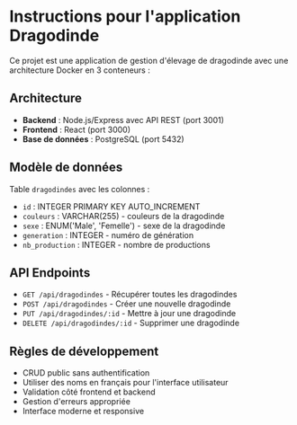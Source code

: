 # Instructions pour l'application Dragodinde

<!-- Use this file to provide workspace-specific custom instructions to Copilot. For more details, visit https://code.visualstudio.com/docs/copilot/copilot-customization#_use-a-githubcopilotinstructionsmd-file -->

Ce projet est une application de gestion d'élevage de dragodinde avec une architecture Docker en 3 conteneurs :

## Architecture

- **Backend** : Node.js/Express avec API REST (port 3001)
- **Frontend** : React (port 3000)
- **Base de données** : PostgreSQL (port 5432)

## Modèle de données

Table `dragodindes` avec les colonnes :

- `id` : INTEGER PRIMARY KEY AUTO_INCREMENT
- `couleurs` : VARCHAR(255) - couleurs de la dragodinde
- `sexe` : ENUM('Male', 'Femelle') - sexe de la dragodinde
- `generation` : INTEGER - numéro de génération
- `nb_production` : INTEGER - nombre de productions

## API Endpoints

- `GET /api/dragodindes` - Récupérer toutes les dragodindes
- `POST /api/dragodindes` - Créer une nouvelle dragodinde
- `PUT /api/dragodindes/:id` - Mettre à jour une dragodinde
- `DELETE /api/dragodindes/:id` - Supprimer une dragodinde

## Règles de développement

- CRUD public sans authentification
- Utiliser des noms en français pour l'interface utilisateur
- Validation côté frontend et backend
- Gestion d'erreurs appropriée
- Interface moderne et responsive

